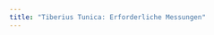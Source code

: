 ```yaml
---
title: "Tiberius Tunica: Erforderliche Messungen"
---
```


<DesignMeasurements design='tiberius' />
